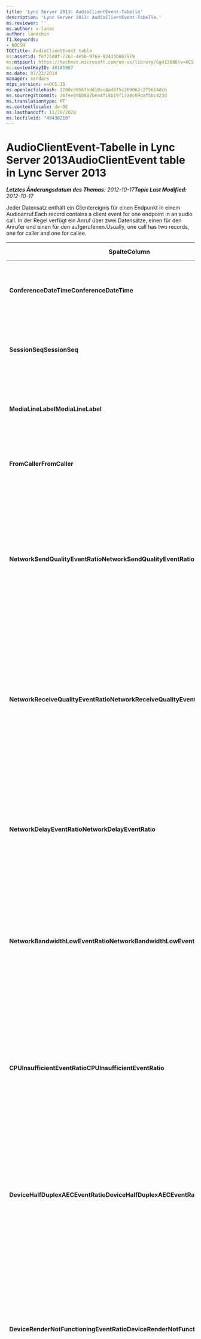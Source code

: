 ```yaml
---
title: 'Lync Server 2013: AudioClientEvent-Tabelle'
description: 'Lync Server 2013: AudioClientEvent-Tabelle.'
ms.reviewer: ''
ms.author: v-lanac
author: lanachin
f1.keywords:
- NOCSH
TOCTitle: AudioClientEvent table
ms:assetid: fef73d8f-7261-4e5b-9769-82435b007979
ms:mtpsurl: https://technet.microsoft.com/en-us/library/Gg413086(v=OCS.15)
ms:contentKeyID: 48185967
ms.date: 07/23/2014
manager: serdars
mtps_version: v=OCS.15
ms.openlocfilehash: 2200cd9567bdd10ac4ad8f5c269062c2f5614dcb
ms.sourcegitcommit: 36fee89bb887bea4f18b19f17a8c69daf5bc423d
ms.translationtype: MT
ms.contentlocale: de-DE
ms.lasthandoff: 11/26/2020
ms.locfileid: "49438210"
---
```

# <a name="audioclientevent-table-in-lync-server-2013"></a><span data-ttu-id="6b7bc-103">AudioClientEvent-Tabelle in Lync Server 2013</span><span class="sxs-lookup"><span data-stu-id="6b7bc-103">AudioClientEvent table in Lync Server 2013</span></span>

<div data-xmlns="http://www.w3.org/1999/xhtml">

<div class="topic" data-xmlns="http://www.w3.org/1999/xhtml" data-msxsl="urn:schemas-microsoft-com:xslt" data-cs="https://msdn.microsoft.com/">

<div data-asp="https://msdn2.microsoft.com/asp">



</div>

<div id="mainSection">

<div id="mainBody"><span data-ttu-id="6b7bc-104">

<span> </span></span><span class="sxs-lookup"><span data-stu-id="6b7bc-104">

<span> </span></span></span>

<span data-ttu-id="6b7bc-105">_**Letztes Änderungsdatum des Themas:** 2012-10-17_</span><span class="sxs-lookup"><span data-stu-id="6b7bc-105">_**Topic Last Modified:** 2012-10-17_</span></span>

<span data-ttu-id="6b7bc-106">Jeder Datensatz enthält ein Clientereignis für einen Endpunkt in einem Audioanruf.</span><span class="sxs-lookup"><span data-stu-id="6b7bc-106">Each record contains a client event for one endpoint in an audio call.</span></span> <span data-ttu-id="6b7bc-107">In der Regel verfügt ein Anruf über zwei Datensätze, einen für den Anrufer und einen für den aufgerufenen.</span><span class="sxs-lookup"><span data-stu-id="6b7bc-107">Usually, one call has two records, one for caller and one for callee.</span></span>


<table>
<colgroup>
<col style="width: 25%" />
<col style="width: 25%" />
<col style="width: 25%" />
<col style="width: 25%" />
</colgroup>
<thead>
<tr class="header">
<th><span data-ttu-id="6b7bc-108"><strong>Spalte</strong></span><span class="sxs-lookup"><span data-stu-id="6b7bc-108"><strong>Column</strong></span></span></th>
<th><span data-ttu-id="6b7bc-109"><strong>Datentyp</strong></span><span class="sxs-lookup"><span data-stu-id="6b7bc-109"><strong>Data Type</strong></span></span></th>
<th><span data-ttu-id="6b7bc-110"><strong>Schlüssel/Index</strong></span><span class="sxs-lookup"><span data-stu-id="6b7bc-110"><strong>Key/Index</strong></span></span></th>
<th><span data-ttu-id="6b7bc-111"><strong>Details</strong></span><span class="sxs-lookup"><span data-stu-id="6b7bc-111"><strong>Details</strong></span></span></th>
</tr>
</thead>
<tbody>
<tr class="odd">
<td><p><span data-ttu-id="6b7bc-112"><strong>ConferenceDateTime</strong></span><span class="sxs-lookup"><span data-stu-id="6b7bc-112"><strong>ConferenceDateTime</strong></span></span></p></td>
<td><p><span data-ttu-id="6b7bc-113">datetime</span><span class="sxs-lookup"><span data-stu-id="6b7bc-113">datetime</span></span></p></td>
<td><p><span data-ttu-id="6b7bc-114">Primary</span><span class="sxs-lookup"><span data-stu-id="6b7bc-114">Primary</span></span></p></td>
<td><p><span data-ttu-id="6b7bc-115">Auf die <a href="lync-server-2013-medialine-table.md">in der Tabelle medialinie in lync Server 2013</a>verwiesen wird.</span><span class="sxs-lookup"><span data-stu-id="6b7bc-115">Referenced from the <a href="lync-server-2013-medialine-table.md">MediaLine table in Lync Server 2013</a>.</span></span></p></td>
</tr>
<tr class="even">
<td><p><span data-ttu-id="6b7bc-116"><strong>SessionSeq</strong></span><span class="sxs-lookup"><span data-stu-id="6b7bc-116"><strong>SessionSeq</strong></span></span></p></td>
<td><p><span data-ttu-id="6b7bc-117">int</span><span class="sxs-lookup"><span data-stu-id="6b7bc-117">int</span></span></p></td>
<td><p><span data-ttu-id="6b7bc-118">Primary</span><span class="sxs-lookup"><span data-stu-id="6b7bc-118">Primary</span></span></p></td>
<td><p><span data-ttu-id="6b7bc-119">Auf die <a href="lync-server-2013-medialine-table.md">in der Tabelle medialinie in lync Server 2013</a>verwiesen wird.</span><span class="sxs-lookup"><span data-stu-id="6b7bc-119">Referenced from the <a href="lync-server-2013-medialine-table.md">MediaLine table in Lync Server 2013</a>.</span></span></p></td>
</tr>
<tr class="odd">
<td><p><span data-ttu-id="6b7bc-120"><strong>MediaLineLabel</strong></span><span class="sxs-lookup"><span data-stu-id="6b7bc-120"><strong>MediaLineLabel</strong></span></span></p></td>
<td><p><span data-ttu-id="6b7bc-121">tinyint</span><span class="sxs-lookup"><span data-stu-id="6b7bc-121">tinyint</span></span></p></td>
<td><p><span data-ttu-id="6b7bc-122">Primary</span><span class="sxs-lookup"><span data-stu-id="6b7bc-122">Primary</span></span></p></td>
<td><p><span data-ttu-id="6b7bc-123">Auf die <a href="lync-server-2013-medialine-table.md">in der Tabelle medialinie in lync Server 2013</a>verwiesen wird.</span><span class="sxs-lookup"><span data-stu-id="6b7bc-123">Referenced from the <a href="lync-server-2013-medialine-table.md">MediaLine table in Lync Server 2013</a>.</span></span></p></td>
</tr>
<tr class="even">
<td><p><span data-ttu-id="6b7bc-124"><strong>FromCaller</strong></span><span class="sxs-lookup"><span data-stu-id="6b7bc-124"><strong>FromCaller</strong></span></span></p></td>
<td><p><span data-ttu-id="6b7bc-125">bit</span><span class="sxs-lookup"><span data-stu-id="6b7bc-125">bit</span></span></p></td>
<td><p><span data-ttu-id="6b7bc-126">Primary</span><span class="sxs-lookup"><span data-stu-id="6b7bc-126">Primary</span></span></p></td>
<td><p><span data-ttu-id="6b7bc-127">0: Daten des angerufenen</span><span class="sxs-lookup"><span data-stu-id="6b7bc-127">0: Callee’s data</span></span></p>
<p><span data-ttu-id="6b7bc-128">1: Daten des Anrufers</span><span class="sxs-lookup"><span data-stu-id="6b7bc-128">1: Caller’s data</span></span></p></td>
</tr>
<tr class="odd">
<td><p><span data-ttu-id="6b7bc-129"><strong>NetworkSendQualityEventRatio</strong></span><span class="sxs-lookup"><span data-stu-id="6b7bc-129"><strong>NetworkSendQualityEventRatio</strong></span></span></p></td>
<td><p><span data-ttu-id="6b7bc-130">Dezimal (5; 2)</span><span class="sxs-lookup"><span data-stu-id="6b7bc-130">decimal(5,2)</span></span></p></td>
<td><p> </p></td>
<td><p><span data-ttu-id="6b7bc-131">Prozentsatz der Sitzung, für die das NetworkSendQuality-Ereignis für den Zustand "falsch" ausgelöst wurde.</span><span class="sxs-lookup"><span data-stu-id="6b7bc-131">Percentage of session the NetworkSendQuality event was fired for ‘Bad’ state.</span></span></p>
<p><span data-ttu-id="6b7bc-132">Die Netzwerkqualität in Bezug auf Jitter oder Paketverlust ist schwerwiegend und beeinträchtigt die Qualität des gesendeten Audiosignals.</span><span class="sxs-lookup"><span data-stu-id="6b7bc-132">Network quality in terms of jitter or packet loss is severe and impacting the quality of audio being sent.</span></span></p></td>
</tr>
<tr class="even">
<td><p><span data-ttu-id="6b7bc-133"><strong>NetworkReceiveQualityEventRatio</strong></span><span class="sxs-lookup"><span data-stu-id="6b7bc-133"><strong>NetworkReceiveQualityEventRatio</strong></span></span></p></td>
<td><p><span data-ttu-id="6b7bc-134">Dezimal (5; 2)</span><span class="sxs-lookup"><span data-stu-id="6b7bc-134">decimal(5,2)</span></span></p></td>
<td><p> </p></td>
<td><p><span data-ttu-id="6b7bc-135">Prozentsatz der Sitzung, für die das ReceiveSendQuality-Ereignis für den Zustand "falsch" ausgelöst wurde.</span><span class="sxs-lookup"><span data-stu-id="6b7bc-135">Percentage of session the ReceiveSendQuality event was fired for ‘Bad’ state.</span></span></p>
<p><span data-ttu-id="6b7bc-136">Die Netzwerkqualität in Bezug auf Jitter oder Paketverlust ist schwerwiegend und beeinträchtigt die Qualität des empfangenen Audiosignals.</span><span class="sxs-lookup"><span data-stu-id="6b7bc-136">Network quality in terms of jitter or packet loss is severe and impacting the quality of audio being received.</span></span></p></td>
</tr>
<tr class="odd">
<td><p><span data-ttu-id="6b7bc-137"><strong>NetworkDelayEventRatio</strong></span><span class="sxs-lookup"><span data-stu-id="6b7bc-137"><strong>NetworkDelayEventRatio</strong></span></span></p></td>
<td><p><span data-ttu-id="6b7bc-138">Dezimal (5; 2)</span><span class="sxs-lookup"><span data-stu-id="6b7bc-138">decimal(5,2)</span></span></p></td>
<td><p> </p></td>
<td><p><span data-ttu-id="6b7bc-139">Prozentsatz der Sitzung, für die das Delay-Ereignis für den Zustand "falsch" ausgelöst wurde.</span><span class="sxs-lookup"><span data-stu-id="6b7bc-139">Percentage of session the Delay event was fired for ‘Bad’ state.</span></span> <span data-ttu-id="6b7bc-140">Die Netzwerklatenz ist schwerwiegend und beeinträchtigt die Erfahrung, indem Sie die interaktive Kommunikation verhindert.</span><span class="sxs-lookup"><span data-stu-id="6b7bc-140">Network latency is severe and impacting the experience by preventing interactive communication</span></span></p></td>
</tr>
<tr class="even">
<td><p><span data-ttu-id="6b7bc-141"><strong>NetworkBandwidthLowEventRatio</strong></span><span class="sxs-lookup"><span data-stu-id="6b7bc-141"><strong>NetworkBandwidthLowEventRatio</strong></span></span></p></td>
<td><p><span data-ttu-id="6b7bc-142">Dezimal (5; 2)</span><span class="sxs-lookup"><span data-stu-id="6b7bc-142">decimal(5,2)</span></span></p></td>
<td><p> </p></td>
<td><p><span data-ttu-id="6b7bc-143">Prozentsatz der Sitzung, für die das LowBandwidth-Ereignis für den Zustand "falsch" ausgelöst wurde.</span><span class="sxs-lookup"><span data-stu-id="6b7bc-143">Percentage of session the LowBandwidth event was fired for ‘Bad’ state.</span></span> <span data-ttu-id="6b7bc-144">Die verfügbare Bandbreite reicht für ein akzeptables Spracherlebnis nicht aus.</span><span class="sxs-lookup"><span data-stu-id="6b7bc-144">The available bandwidth is insufficient for an acceptable voice experience.</span></span></p></td>
</tr>
<tr class="odd">
<td><p><span data-ttu-id="6b7bc-145"><strong>CPUInsufficientEventRatio</strong></span><span class="sxs-lookup"><span data-stu-id="6b7bc-145"><strong>CPUInsufficientEventRatio</strong></span></span></p></td>
<td><p><span data-ttu-id="6b7bc-146">Dezimal (5; 2)</span><span class="sxs-lookup"><span data-stu-id="6b7bc-146">decimal(5,2)</span></span></p></td>
<td><p> </p></td>
<td><p><span data-ttu-id="6b7bc-147">Prozentsatz der Sitzung das unzureichende CPU-Ereignis wurde für den Zustand "falsch" ausgelöst.</span><span class="sxs-lookup"><span data-stu-id="6b7bc-147">Percentage of session the insufficient CPU event was fired for ‘Bad’ state.</span></span> <span data-ttu-id="6b7bc-148">Es gibt unzureichende CPU-Zyklen für die Verarbeitung mit den aktuellen Modalitäten und Anwendungen, die verwendet werden.</span><span class="sxs-lookup"><span data-stu-id="6b7bc-148">There are insufficient CPU cycles for processing with the current modalities and applications in use.</span></span> <span data-ttu-id="6b7bc-149">Dies verursacht Verzerrungen beim Audiokanal.</span><span class="sxs-lookup"><span data-stu-id="6b7bc-149">This causes distortions with the audio channel.</span></span></p></td>
</tr>
<tr class="even">
<td><p><span data-ttu-id="6b7bc-150"><strong>DeviceHalfDuplexAECEventRatio</strong></span><span class="sxs-lookup"><span data-stu-id="6b7bc-150"><strong>DeviceHalfDuplexAECEventRatio</strong></span></span></p></td>
<td><p><span data-ttu-id="6b7bc-151">Dezimal (5; 2)</span><span class="sxs-lookup"><span data-stu-id="6b7bc-151">decimal(5,2)</span></span></p></td>
<td><p> </p></td>
<td><p><span data-ttu-id="6b7bc-152">Prozentsatz der Sitzung, für die das DeviceHalfDuplexAEC-Ereignis für den Zustand "falsch" ausgelöst wurde.</span><span class="sxs-lookup"><span data-stu-id="6b7bc-152">Percentage of session the DeviceHalfDuplexAEC event was fired for ‘Bad’ state.</span></span> <span data-ttu-id="6b7bc-153">Um Echo zu verhindern, hat das System die Eingabe Hälfte Duplex.</span><span class="sxs-lookup"><span data-stu-id="6b7bc-153">In order to prevent echo, the system has enter half duplex.</span></span></p></td>
</tr>
<tr class="odd">
<td><p><span data-ttu-id="6b7bc-154"><strong>DeviceRenderNotFunctioningEventRatio</strong></span><span class="sxs-lookup"><span data-stu-id="6b7bc-154"><strong>DeviceRenderNotFunctioningEventRatio</strong></span></span></p></td>
<td><p><span data-ttu-id="6b7bc-155">Dezimal (5; 2)</span><span class="sxs-lookup"><span data-stu-id="6b7bc-155">decimal(5,2)</span></span></p></td>
<td><p> </p></td>
<td><p><span data-ttu-id="6b7bc-156">Prozentsatz der Sitzung, für die das DeviceRenderNotFunctioning-Ereignis für den Zustand "falsch" ausgelöst wurde.</span><span class="sxs-lookup"><span data-stu-id="6b7bc-156">Percentage of session the DeviceRenderNotFunctioning event was fired for ‘Bad’ state.</span></span> <span data-ttu-id="6b7bc-157">Das Rendering-Gerät, das derzeit für die Sitzung verwendet wird, funktioniert nicht ordnungsgemäß.</span><span class="sxs-lookup"><span data-stu-id="6b7bc-157">The render device currently being used for the session is not functioning correctly.</span></span> <span data-ttu-id="6b7bc-158">Dies kann zu einseitigen Audioproblemen führen.</span><span class="sxs-lookup"><span data-stu-id="6b7bc-158">This can cause one-way audio issues.</span></span></p></td>
</tr>
<tr class="even">
<td><p><span data-ttu-id="6b7bc-159"><strong>DeviceCaptureNotFunctioningEventRatio</strong></span><span class="sxs-lookup"><span data-stu-id="6b7bc-159"><strong>DeviceCaptureNotFunctioningEventRatio</strong></span></span></p></td>
<td><p><span data-ttu-id="6b7bc-160">Dezimal (5; 2)</span><span class="sxs-lookup"><span data-stu-id="6b7bc-160">decimal(5,2)</span></span></p></td>
<td><p> </p></td>
<td><p><span data-ttu-id="6b7bc-161">Prozentsatz der Sitzung, für die das DeviceCaptureNotFunctioning-Ereignis für den Zustand "falsch" ausgelöst wurde.</span><span class="sxs-lookup"><span data-stu-id="6b7bc-161">Percentage of session the DeviceCaptureNotFunctioning event was fired for ‘Bad’ state.</span></span> <span data-ttu-id="6b7bc-162">Das Aufnahmegerät, das derzeit für die Sitzung verwendet wird, funktioniert nicht ordnungsgemäß.</span><span class="sxs-lookup"><span data-stu-id="6b7bc-162">The capture device currently being used for the session is not functioning correctly.</span></span> <span data-ttu-id="6b7bc-163">Dies kann zu einseitigen Audioproblemen führen.</span><span class="sxs-lookup"><span data-stu-id="6b7bc-163">This can cause one-way audio issues.</span></span></p></td>
</tr>
<tr class="odd">
<td><p><span data-ttu-id="6b7bc-164"><strong>DeviceGlitchesEventRatio</strong></span><span class="sxs-lookup"><span data-stu-id="6b7bc-164"><strong>DeviceGlitchesEventRatio</strong></span></span></p></td>
<td><p><span data-ttu-id="6b7bc-165">Dezimal (5; 2)</span><span class="sxs-lookup"><span data-stu-id="6b7bc-165">decimal(5,2)</span></span></p></td>
<td><p> </p></td>
<td><p><span data-ttu-id="6b7bc-166">Prozentsatz der Sitzung, für die das DeviceGlitches-Ereignis für den Zustand "falsch" ausgelöst wurde.</span><span class="sxs-lookup"><span data-stu-id="6b7bc-166">Percentage of session the DeviceGlitches event was fired for ‘Bad’ state.</span></span> <span data-ttu-id="6b7bc-167">Bei der Wiedergabe von Audio, die zu Verzerrungen führt, gibt es schwere Störungen.</span><span class="sxs-lookup"><span data-stu-id="6b7bc-167">There are severe glitches in the rendering of audio which is causing distortions.</span></span> <span data-ttu-id="6b7bc-168">Diese Störungen können durch Treiber Probleme, verzögerte Prozeduraufrufe (DPC) Storm (Treiber) und eine höhere CPU-Auslastung verursacht werden.</span><span class="sxs-lookup"><span data-stu-id="6b7bc-168">These glitches can be caused by driver issues, deferred procedure calls (DPC) storm (drivers), and high CPU usage.</span></span></p></td>
</tr>
<tr class="even">
<td><p><span data-ttu-id="6b7bc-169"><strong>DeviceLowSNREventRatio</strong></span><span class="sxs-lookup"><span data-stu-id="6b7bc-169"><strong>DeviceLowSNREventRatio</strong></span></span></p></td>
<td><p><span data-ttu-id="6b7bc-170">Dezimal (5; 2)</span><span class="sxs-lookup"><span data-stu-id="6b7bc-170">decimal(5,2)</span></span></p></td>
<td><p> </p></td>
<td><p><span data-ttu-id="6b7bc-171">Prozentsatz der Sitzung, für die das DeviceLowSNR-Ereignis für den Zustand "falsch" ausgelöst wurde.</span><span class="sxs-lookup"><span data-stu-id="6b7bc-171">Percentage of session the DeviceLowSNR event was fired for ‘Bad’ state.</span></span> <span data-ttu-id="6b7bc-172">Die Aufnahmequalität ist sehr schlecht, entweder sehr laut oder der Nutzer spricht zu weit vom Mikrofon entfernt.</span><span class="sxs-lookup"><span data-stu-id="6b7bc-172">The capture quality is very poor, either very noisy or user is talking too far away from the microphone.</span></span> <span data-ttu-id="6b7bc-173">Dies führt zu Verzerrungen.</span><span class="sxs-lookup"><span data-stu-id="6b7bc-173">This will cause distortions.</span></span></p></td>
</tr>
<tr class="odd">
<td><p><span data-ttu-id="6b7bc-174"><strong>DeviceLowSpeechLevelEventRatio</strong></span><span class="sxs-lookup"><span data-stu-id="6b7bc-174"><strong>DeviceLowSpeechLevelEventRatio</strong></span></span></p></td>
<td><p><span data-ttu-id="6b7bc-175">Dezimal (5; 2)</span><span class="sxs-lookup"><span data-stu-id="6b7bc-175">decimal(5,2)</span></span></p></td>
<td><p> </p></td>
<td><p><span data-ttu-id="6b7bc-176">Prozentsatz der Sitzung, für die das DeviceLowSpeechLevel-Ereignis für den Zustand "falsch" ausgelöst wurde.</span><span class="sxs-lookup"><span data-stu-id="6b7bc-176">Percentage of session the DeviceLowSpeechLevel event was fired for ‘Bad’ state.</span></span> <span data-ttu-id="6b7bc-177">Der Sprachpegel des Benutzers ist zu gering, und das System kann ihn nicht weiter erhöhen.</span><span class="sxs-lookup"><span data-stu-id="6b7bc-177">User‘s speech level is too low and the system cannot increase it any further.</span></span> <span data-ttu-id="6b7bc-178">Dies kann entweder zu Verzerrungen führen oder als unidirektionale Audiowiedergabe wahrgenommen werden.</span><span class="sxs-lookup"><span data-stu-id="6b7bc-178">This can either cause distortions or perceived as one-way audio.</span></span></p></td>
</tr>
<tr class="even">
<td><p><span data-ttu-id="6b7bc-179"><strong>DeviceClippingEventRatio</strong></span><span class="sxs-lookup"><span data-stu-id="6b7bc-179"><strong>DeviceClippingEventRatio</strong></span></span></p></td>
<td><p><span data-ttu-id="6b7bc-180">Dezimal (5; 2)</span><span class="sxs-lookup"><span data-stu-id="6b7bc-180">Decimal(5,2)</span></span></p></td>
<td><p> </p></td>
<td><p><span data-ttu-id="6b7bc-181">Prozentsatz der Sitzung, für die das DeviceClipping-Ereignis für den Zustand "falsch" ausgelöst wurde.</span><span class="sxs-lookup"><span data-stu-id="6b7bc-181">Percentage of session the DeviceClipping event was fired for ‘Bad’ state.</span></span></p>
<p><span data-ttu-id="6b7bc-182">Wenn das Mikrofon in der Nähe von Sprachausgabe Clips abgespielt wird, hören Sie Verzerrungen durch Clipping.</span><span class="sxs-lookup"><span data-stu-id="6b7bc-182">When near-end speech clips the microphone, far-end hears distortion due to clipping.</span></span> <span data-ttu-id="6b7bc-183">Es ist wichtig, das Mikrofon-Clipping in der Nähe zu vermeiden.</span><span class="sxs-lookup"><span data-stu-id="6b7bc-183">It is important to avoid near-end microphone clipping.</span></span></p></td>
</tr>
<tr class="odd">
<td><p><span data-ttu-id="6b7bc-184"><strong>DeviceEchoEventRatio</strong></span><span class="sxs-lookup"><span data-stu-id="6b7bc-184"><strong>DeviceEchoEventRatio</strong></span></span></p></td>
<td><p><span data-ttu-id="6b7bc-185">Dezimal (5; 2)</span><span class="sxs-lookup"><span data-stu-id="6b7bc-185">decimal(5,2)</span></span></p></td>
<td><p> </p></td>
<td><p><span data-ttu-id="6b7bc-186">Prozentsatz der Sitzung, für die das DeviceEchoEvent-Ereignis für den Zustand "falsch" ausgelöst wurde.</span><span class="sxs-lookup"><span data-stu-id="6b7bc-186">Percentage of session the DeviceEchoEvent event was fired for ‘Bad’ state.</span></span> <span data-ttu-id="6b7bc-187">Gerät oder Setup verursacht Echo über die Fähigkeit des Systems hinaus, dies zu kompensieren.</span><span class="sxs-lookup"><span data-stu-id="6b7bc-187">Device or setup is causing echo beyond the ability of the system to compensate.</span></span></p></td>
</tr>
<tr class="even">
<td><p><span data-ttu-id="6b7bc-188"><strong>DeviceNearEndToEchoRatioEventRatio</strong></span><span class="sxs-lookup"><span data-stu-id="6b7bc-188"><strong>DeviceNearEndToEchoRatioEventRatio</strong></span></span></p></td>
<td><p><span data-ttu-id="6b7bc-189">Dezimal (5; 2)</span><span class="sxs-lookup"><span data-stu-id="6b7bc-189">decimal(5,2)</span></span></p></td>
<td><p> </p></td>
<td><p><span data-ttu-id="6b7bc-190">Prozentsatz der Sitzung, für die das DeviceNearEndToEchoRatio-Ereignis für den Zustand "falsch" ausgelöst wurde.</span><span class="sxs-lookup"><span data-stu-id="6b7bc-190">Percentage of session the DeviceNearEndToEchoRatio event was fired for ‘Bad’ state.</span></span> <span data-ttu-id="6b7bc-191">Die Sprache des Benutzers ist im Vergleich zu dem aufgenommenen Echo zu gering, was sich auf die Benutzererfahrung auswirkt, weil dadurch die Benutzerfreundlichkeit eingeschränkt wird.</span><span class="sxs-lookup"><span data-stu-id="6b7bc-191">The user’s speech is too low compared to the echo being captured which impacts the users experience because it limits how easy it is to interrupt a user.</span></span> <span data-ttu-id="6b7bc-192">Verringern Sie die Lautstärke des Mikrofons, und bewegen Sie das Mikrofon näher an den Redner.</span><span class="sxs-lookup"><span data-stu-id="6b7bc-192">Reduce speaker volume, move the microphone closer to the talker.</span></span></p></td>
</tr>
<tr class="odd">
<td><p><span data-ttu-id="6b7bc-193"><strong>DeviceMultipleEndpointsEventCount</strong></span><span class="sxs-lookup"><span data-stu-id="6b7bc-193"><strong>DeviceMultipleEndpointsEventCount</strong></span></span></p></td>
<td><p><span data-ttu-id="6b7bc-194">int</span><span class="sxs-lookup"><span data-stu-id="6b7bc-194">int</span></span></p></td>
<td></td>
<td><p><span data-ttu-id="6b7bc-195">Häufigkeit, mit der während der Sitzung das DeviceMultipleEndpoints-Ereignis für den Zustand "falsch" ausgelöst wurde.</span><span class="sxs-lookup"><span data-stu-id="6b7bc-195">Number of times during session the DeviceMultipleEndpoints event was fired for ‘Bad’ state.</span></span> <span data-ttu-id="6b7bc-196">Mehrere Audio-Endpunkte in derselben Sitzung wurden erkannt, und das System hat durch Reduzieren der rendermenge kompensiert.</span><span class="sxs-lookup"><span data-stu-id="6b7bc-196">Multiple audio endpoints in the same session detected and the system has compensated by reducing render volume.</span></span></p></td>
</tr>
<tr class="even">
<td><p><span data-ttu-id="6b7bc-197"><strong>DeviceHowlingEventCount</strong></span><span class="sxs-lookup"><span data-stu-id="6b7bc-197"><strong>DeviceHowlingEventCount</strong></span></span></p></td>
<td><p><span data-ttu-id="6b7bc-198">int</span><span class="sxs-lookup"><span data-stu-id="6b7bc-198">int</span></span></p></td>
<td><p> </p></td>
<td><p><span data-ttu-id="6b7bc-199">Häufigkeit, mit der während der Sitzung das DeviceHowlingEvent-Ereignis für den Zustand "falsch" ausgelöst wurde.</span><span class="sxs-lookup"><span data-stu-id="6b7bc-199">Number of times during session the DeviceHowlingEvent event was fired for ‘Bad’ state.</span></span> <span data-ttu-id="6b7bc-200">Audiofeedback-Schleife erkannt (verursacht durch mehrere Endpunkte, die einen Audiopfad freigeben).</span><span class="sxs-lookup"><span data-stu-id="6b7bc-200">Audio feedback loop detected (caused by multiple endpoints sharing audio path).</span></span></p></td>
</tr>
<tr class="odd">
<td><p><span data-ttu-id="6b7bc-201"><strong>DeviceRenderZeroVolumeEventRatio</strong></span><span class="sxs-lookup"><span data-stu-id="6b7bc-201"><strong>DeviceRenderZeroVolumeEventRatio</strong></span></span></p></td>
<td><p><span data-ttu-id="6b7bc-202">Dezimal (5; 2)</span><span class="sxs-lookup"><span data-stu-id="6b7bc-202">decimal(5,2)</span></span></p></td>
<td></td>
<td><p><span data-ttu-id="6b7bc-203">Der Prozentsatz der Sitzung, für die das DeviceRenderZeroVolume-Ereignis ausgelöst wurde, weil es sich im Zustand "ungültig" befand.</span><span class="sxs-lookup"><span data-stu-id="6b7bc-203">Percentage of session the DeviceRenderZeroVolume event was fired for being in the “Bad’ state.</span></span> <span data-ttu-id="6b7bc-204">Das Render-Gerät wurde auf NULL Lautstärke eingestellt.</span><span class="sxs-lookup"><span data-stu-id="6b7bc-204">The render device was set to zero volume.</span></span></p>
<p><span data-ttu-id="6b7bc-205">Diese Spalte wurde in Microsoft lync Server 2013 eingeführt.</span><span class="sxs-lookup"><span data-stu-id="6b7bc-205">This column was introduced in Microsoft Lync Server 2013.</span></span></p></td>
</tr>
<tr class="even">
<td><p><span data-ttu-id="6b7bc-206"><strong>DeviceRenderMuteEventRatio</strong></span><span class="sxs-lookup"><span data-stu-id="6b7bc-206"><strong>DeviceRenderMuteEventRatio</strong></span></span></p></td>
<td><p><span data-ttu-id="6b7bc-207">Dezimal (5; 2)</span><span class="sxs-lookup"><span data-stu-id="6b7bc-207">decimal(5,2)</span></span></p></td>
<td></td>
<td><p><span data-ttu-id="6b7bc-208">Der Prozentsatz der Sitzung, für die das DeviceRenderMute-Ereignis ausgelöst wurde, weil es sich im Zustand "ungültig" befand.</span><span class="sxs-lookup"><span data-stu-id="6b7bc-208">Percentage of session the DeviceRenderMute event was fired for being in the “Bad’ state.</span></span> <span data-ttu-id="6b7bc-209">Das Render-Gerät war stumm geschaltet.</span><span class="sxs-lookup"><span data-stu-id="6b7bc-209">The render device was muted.</span></span></p>
<p><span data-ttu-id="6b7bc-210">Diese Spalte wurde in Microsoft lync Server 2013 eingeführt.</span><span class="sxs-lookup"><span data-stu-id="6b7bc-210">This column was introduced in Microsoft Lync Server 2013.</span></span></p></td>
</tr>
</tbody>
</table><span data-ttu-id="6b7bc-211">


</div>

<span> </span>

</div>

</div>

</span><span class="sxs-lookup"><span data-stu-id="6b7bc-211">


</div>

<span> </span>

</div>

</div>

</span></span></div>

